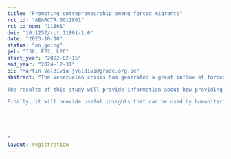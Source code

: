 ```yaml
---
title: "Promoting entrepreneurship among forced migrants"
rct_id: "AEARCTR-0011801"
rct_id_num: "11801"
doi: "10.1257/rct.11801-1.0"
date: "2023-10-10"
status: "on_going"
jel: "I38, F22, L26"
start_year: "2022-02-15"
end_year: "2024-12-31"
pi: "Martin Valdivia jvaldivi@grade.org.pe"
abstract: "The Venezuelan crisis has generated a great influx of forced migrants into Peru in the last five years, representing a significant challenge to the mostly informal and precarious labor markets. Due to this situation, IPA and Save the Children (StC) have teamed up to evaluate the impact of a cash transfer program aimed at helping start or improve the entrepreneurships of forced migrants. StC recruits vulnerable families of Venezuelan migrants and provides some initial emergency support, followed by help to increase their income-generating capacities. Our study focuses on those that are selected into and finish a business training program, mainly women, and randomly assign them to receive a cash transfer to fund the creation of a new firm or the expansion of an already established one.  
The results of this study will provide information about how providing capital to immigrant entrepreneurs affects the profitability and sustainability of their businesses, with a focus on how exactly the money is spent and the perceived and realized resilience of the businesses to external volatility. They will also shed light on how entrepreneurship outcomes interact with the recipient’s household situation, by examining  other sources of income, other members’ labor market situation, and household expenses across different categories.
Finally, it will provide useful insights that can be used by humanitarian and development organizations to better target entrepreneurship activities, transition households out of humanitarian aid, and enhance the sustainability of cash project outcomes. If the grant for entrepreneurs has a positive effect on migrants, especially after the cash assistance ends, it would be one of the very few livelihood interventions proven to work in humanitarian contexts.


"
layout: registration
---
```


